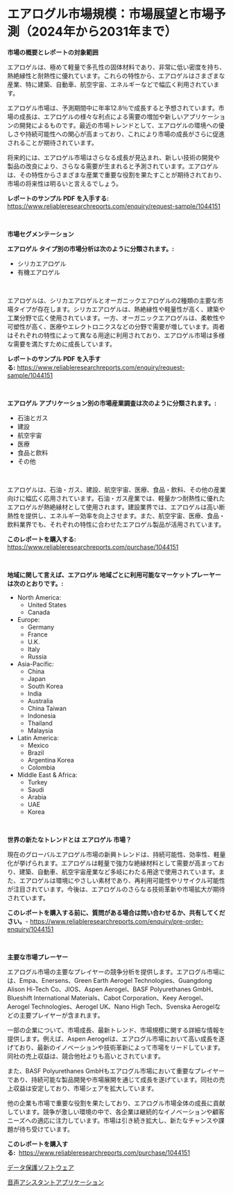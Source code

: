 <p><h1>エアログル市場規模：市場展望と市場予測（2024年から2031年まで）</h1></p><p><strong>市場の概要とレポートの対象範囲</strong></p>
<p><p>エアロゲルは、極めて軽量で多孔性の固体材料であり、非常に低い密度を持ち、熱絶縁性と耐熱性に優れています。これらの特性から、エアロゲルはさまざまな産業、特に建築、自動車、航空宇宙、エネルギーなどで幅広く利用されています。</p><p>エアロゲル市場は、予測期間中に年率12.8％で成長すると予想されています。市場の成長は、エアロゲルの様々な利点による需要の増加や新しいアプリケーションの開発によるものです。最近の市場トレンドとして、エアロゲルの環境への優しさや持続可能性への関心が高まっており、これにより市場の成長がさらに促進されることが期待されています。</p><p>将来的には、エアロゲル市場はさらなる成長が見込まれ、新しい技術の開発や製品の改良により、さらなる需要が生まれると予測されています。エアロゲルは、その特性からさまざまな産業で重要な役割を果たすことが期待されており、市場の将来性は明るいと言えるでしょう。</p></p>
<p><strong>レポートのサンプル PDF を入手する:</strong> <a href="https://www.reliableresearchreports.com/enquiry/request-sample/1044151">https://www.reliableresearchreports.com/enquiry/request-sample/1044151</a></p>
<p>&nbsp;</p>
<p><strong>市場セグメンテーション</strong></p>
<p><strong>エアロゲル タイプ別の市場分析は次のように分類されます。:</strong></p>
<p><ul><li>シリカエアロゲル</li><li>有機エアロゲル</li></ul></p>
<p>&nbsp;</p>
<p><p>エアロゲルは、シリカエアロゲルとオーガニックエアロゲルの2種類の主要な市場タイプが存在します。シリカエアロゲルは、熱絶縁性や軽量性が高く、建築や工業分野で広く使用されています。一方、オーガニックエアロゲルは、柔軟性や可塑性が高く、医療やエレクトロニクスなどの分野で需要が増しています。両者はそれぞれの特性によって異なる用途に利用されており、エアロゲル市場は多様な需要を満たすために成長しています。</p></p>
<p><strong>レポートのサンプル PDF を入手する:</strong>&nbsp;<a href="https://www.reliableresearchreports.com/enquiry/request-sample/1044151">https://www.reliableresearchreports.com/enquiry/request-sample/1044151</a></p>
<p>&nbsp;</p>
<p><strong> エアロゲル アプリケーション別の市場産業調査は次のように分類されます。:</strong></p>
<p><ul><li>石油とガス</li><li>建設</li><li>航空宇宙</li><li>医療</li><li>食品と飲料</li><li>その他</li></ul></p>
<p>&nbsp;</p>
<p><p>エアロゲルは、石油・ガス、建設、航空宇宙、医療、食品・飲料、その他の産業向けに幅広く応用されています。石油・ガス産業では、軽量かつ耐熱性に優れたエアロゲルが熱絶縁材として使用されます。建設業界では、エアロゲルは高い断熱性を提供し、エネルギー効率を向上させます。また、航空宇宙、医療、食品・飲料業界でも、それぞれの特性に合わせたエアロゲル製品が活用されています。</p></p>
<p><strong>このレポートを購入する:</strong>&nbsp; <a href="https://www.reliableresearchreports.com/purchase/1044151">https://www.reliableresearchreports.com/purchase/1044151</a></p>
<p>&nbsp;</p>
<p><strong>地域に関して言えば、エアロゲル 地域ごとに利用可能なマーケットプレーヤーは次のとおりです。:</strong></p>
<p><ul>
    <li>
        North America:
        <ul>
            <li>United States</li>
            <li>Canada</li>
        </ul>
    </li>
    <li>
        Europe:
        <ul>
            <li>Germany</li>
            <li>France</li>
            <li>U.K.</li>
            <li>Italy</li>
            <li>Russia</li>
        </ul>
    </li>
    <li>
        Asia-Pacific:
        <ul>
            <li>China</li>
            <li>Japan</li>
            <li>South Korea</li>
            <li>India</li>
            <li>Australia</li>
            <li>China Taiwan</li>
            <li>Indonesia</li>
            <li>Thailand</li>
            <li>Malaysia</li>
        </ul>
    </li>
    <li>
        Latin America:
        <ul>
            <li>Mexico</li>
            <li>Brazil</li>
            <li>Argentina Korea</li>
            <li>Colombia</li>
        </ul>
    </li>
    <li>
        Middle East & Africa:
        <ul>
            <li>Turkey</li>
            <li>Saudi</li>
            <li>Arabia</li>
            <li>UAE</li>
            <li>Korea</li>
        </ul>
    </li>
    </ul></p>
<p>&nbsp;</p>
<p><strong>世界の新たなトレンドとは エアロゲル 市場？</strong></p>
<p><p>現在のグローバルエアロゲル市場の新興トレンドは、持続可能性、効率性、軽量化が挙げられます。エアロゲルは軽量で強力な絶縁材料として需要が高まっており、建築、自動車、航空宇宙産業など多岐にわたる用途で使用されています。また、エアロゲルは環境にやさしい素材であり、再利用可能性やリサイクル可能性が注目されています。今後は、エアロゲルのさらなる技術革新や市場拡大が期待されています。</p></p>
<p><strong>このレポートを購入する前に、質問がある場合は問い合わせるか、共有してください。</strong>- <a href="https://www.reliableresearchreports.com/enquiry/pre-order-enquiry/1044151">https://www.reliableresearchreports.com/enquiry/pre-order-enquiry/1044151</a></p>
<p>&nbsp;</p>
<p><strong>主要な市場プレーヤー</strong></p>
<p><p>エアログル市場の主要なプレイヤーの競争分析を提供します。エアログル市場には、Empa、Enersens、Green Earth Aerogel Technologies、Guangdong Alison Hi-Tech Co、JIOS、Aspen Aerogel、BASF Polyurethanes GmbH、Blueshift International Materials、Cabot Corporation、Keey Aerogel、Aerogel Technologies、Aerogel UK、Nano High Tech、Svenska Aerogelなどの主要プレイヤーが含まれます。</p><p>一部の企業について、市場成長、最新トレンド、市場規模に関する詳細な情報を提供します。例えば、Aspen Aerogelは、エアログル市場において高い成長を遂げており、最新のイノベーションや技術革新によって市場をリードしています。同社の売上収益は、競合他社よりも高いとされています。</p><p>また、BASF Polyurethanes GmbHもエアログル市場において重要なプレイヤーであり、持続可能な製品開発や市場展開を通じて成長を遂げています。同社の売上収益は安定しており、市場シェアを拡大しています。</p><p>他の企業も市場で重要な役割を果たしており、エアログル市場全体の成長に貢献しています。競争が激しい環境の中で、各企業は継続的なイノベーションや顧客ニーズへの適応に注力しています。市場は引き続き拡大し、新たなチャンスや課題が待ち受けています。</p></p>
<p><strong>このレポートを購入する:</strong>&nbsp;&nbsp;<a href="https://www.reliableresearchreports.com/purchase/1044151">https://www.reliableresearchreports.com/purchase/1044151</a></p>
<p><p><a href="https://github.com/one-cool-chick/Market-Research-Report-List-1/blob/main/18547246520.md">データ保護ソフトウェア</a></p><p><a href="https://medium.com/@isabeleterson7845/%E9%9F%B3%E5%A3%B0%E3%82%A2%E3%82%B7%E3%82%B9%E3%82%BF%E3%83%B3%E3%83%88%E3%82%A2%E3%83%97%E3%83%AA%E3%82%B1%E3%83%BC%E3%82%B7%E3%83%A7%E3%83%B3%E5%B8%82%E5%A0%B4-2031%E5%B9%B4%E3%81%BE%E3%81%A7%E3%81%AE%E5%8B%95%E5%90%91-%E4%BA%88%E6%B8%AC-%E7%AB%B6%E4%BA%89%E5%88%86%E6%9E%90-bddc76e1f969">音声アシスタントアプリケーション</a></p></p>